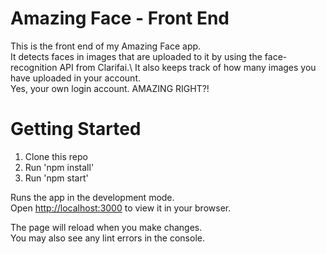 # Amazing Face - Front End

This is the front end of my Amazing Face app.\
It detects faces in images that are uploaded to it by using the face-recognition API from Clarifai.\ 
It also keeps track of how many images you have uploaded in your account.\
Yes, your own login account. AMAZING RIGHT?!


# Getting Started

1. Clone this repo
2. Run 'npm install'
3. Run 'npm start'

Runs the app in the development mode.\
Open [http://localhost:3000](http://localhost:3000) to view it in your browser.

The page will reload when you make changes.\
You may also see any lint errors in the console.
